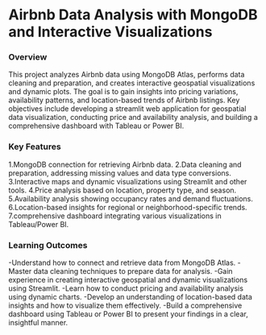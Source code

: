 # Airbnb Data Analysis with MongoDB and Interactive Visualizations
### Overview
This project analyzes Airbnb data using MongoDB Atlas, performs data cleaning and preparation, and creates interactive geospatial visualizations and dynamic plots. The goal is to gain insights into pricing variations, availability patterns, and location-based trends of Airbnb listings. Key objectives include developing a streamlit web application for geospatial data visualization, conducting price and availability analysis, and building a comprehensive dashboard with Tableau or Power BI.

### Key Features
1.MongoDB connection for retrieving Airbnb data.
2.Data cleaning and preparation, addressing missing values and data type conversions.
3.Interactive maps and dynamic visualizations using Streamlit and other tools.
4.Price analysis based on location, property type, and season.
5.Availability analysis showing occupancy rates and demand fluctuations.
6.Location-based insights for regional or neighborhood-specific trends.
7.comprehensive dashboard integrating various visualizations in Tableau/Power BI.

### Learning Outcomes
-Understand how to connect and retrieve data from MongoDB Atlas.
-Master data cleaning techniques to prepare data for analysis.
-Gain experience in creating interactive geospatial and dynamic visualizations using Streamlit.
-Learn how to conduct pricing and availability analysis using dynamic charts.
-Develop an understanding of location-based data insights and how to visualize them effectively.
-Build a comprehensive dashboard using Tableau or Power BI to present your findings in a clear, insightful manner.

